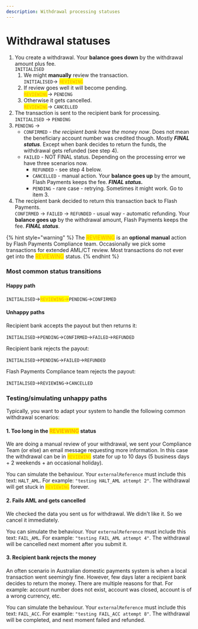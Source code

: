 ```yaml
---
description: Withdrawal processing statuses
---
```


# Withdrawal statuses

1. You create a withdrawal. Your **balance goes down** by the withdrawal amount plus fee.\
   `INITIALISED`
   1. We might **manually** review the transaction.\
      `INITIALISED`-> <mark style="color:orange;">`REVIEWING`</mark>
   2. If review goes well it will become pending.\
      <mark style="color:orange;">`REVIEWING`</mark>→ `PENDING`
   3. Otherwise it gets cancelled.\
      <mark style="color:orange;">`REVIEWING`</mark>→ `CANCELLED`
2. The transaction is sent to the recipient bank for processing.\
   `INITIALISED` → `PENDING`
3. `PENDING` →
   * `CONFIRMED` - _the recipient bank have the money now_. Does not mean the beneficiary account number was credited though. Mostly _**FINAL status**_. Except when bank decides to return the funds, the withdrawal gets refunded (see step 4).
   * `FAILED` - NOT FINAL status. Depending on the processing error we have three scenarios now.
     * `REFUNDED` - see step 4 below.
     * `CANCELLED` - manual action. Your **balance goes up** by the amount, Flash Payments keeps the fee. _**FINAL status.**_
     * `PENDING` - rare case - retrying. Sometimes it might work. Go to item 3.
4. The recipient bank decided to return this transaction back to Flash Payments.\
   `CONFIRMED` → `FAILED` → `REFUNDED` - usual way - automatic refunding. Your **balance goes up** by the withdrawal amount, Flash Payments keeps the fee. _**FINAL status**_.

{% hint style="warning" %}
The <mark style="color:orange;">REVIEWING</mark> is an **optional** **manual** action by Flash Payments Compliance team. Occasionally we pick some transactions for extended AML/CT review. Most transactions do not ever get into the <mark style="color:orange;">REVIEWING</mark> status.
{% endhint %}

### Most common status transitions

#### Happy path

`INITIALISED`→<mark style="color:orange;">`REVIEWING`</mark><mark style="color:orange;">→</mark>`PENDING`→`CONFIRMED`

#### Unhappy paths

Recipient bank accepts the payout but then returns it:

`INITIALISED`→`PENDING`→`CONFIRMED`→`FAILED`→`REFUNDED`

Recipient bank rejects the payout:

`INITIALISED`→`PENDING`→`FAILED`→`REFUNDED`

Flash Payments Compliance team rejects the payout:

`INITIALISED`→`REVIEWING`→`CANCELLED`

### Testing/simulating unhappy paths

Typically, you want to adapt your system to handle the following common withdrawal scenarios:

#### 1. Too long in the <mark style="color:orange;">REVIEWING</mark> status

We are doing a manual review of your withdrawal, we sent your Compliance Team (or else) an email message requesting more information. In this case the withdrawal can be in <mark style="color:orange;">`REVIEWING`</mark> state for up to 10 days (5 business days + 2 weekends + an occasional holiday).

You can simulate the behaviour. Your `externalReference` must include this text: `HALT_AML`. For example: `"testing HALT_AML attempt 2"`. The withdrawal will get stuck in <mark style="color:orange;">`REVIEWING`</mark> forever.

#### 2. Fails AML and gets cancelled

We checked the data you sent us for withdrawal. We didn't like it. So we cancel it immediately.

You can simulate the behaviour. Your `externalReference` must include this text: `FAIL_AML`. For example: `"testing FAIL_AML attempt 4"`. The withdrawal will be cancelled next moment after you submit it.

#### 3. Recipient bank rejects the money

An often scenario in Australian domestic payments system is when a local transaction went seemingly fine. However, few days later a recipient bank decides to return the money. There are multiple reasons for that. For example: account number does not exist, account was closed, account is of a wrong currency, etc.

You can simulate the behaviour. Your `externalReference` must include this text: `FAIL_ACC`. For example: `"testing FAIL_ACC attempt 8"`. The withdrawal will be completed, and next moment failed and refunded.
